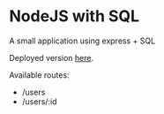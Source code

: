 # NodeJS with SQL

A small application using express + SQL

Deployed version [here](https://nodejs-sql.herokuapp.com/).

Available routes: 
- /users
- /users/:id